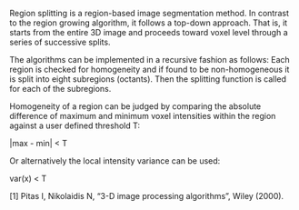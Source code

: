 Region splitting is a region-based image segmentation method. In contrast to the region growing algorithm, it follows a top-down approach. That is, it starts from the entire 3D image and proceeds toward voxel level through a series of successive splits.

The algorithms can be implemented in a recursive fashion as follows: Each region is checked for homogeneity and if found to be non-homogeneous it is split into eight subregions (octants). Then the splitting function is called for each of the subregions.

Homogeneity of a region can be judged by comparing the absolute difference of maximum and minimum voxel intensities within the region against a user defined threshold T:

|max⁡ - min| < T
                 
Or alternatively the local intensity variance can be used:
                 
var(x) < T

[1] Pitas I, Nikolaidis N, “3-D image processing algorithms”, Wiley (2000).
